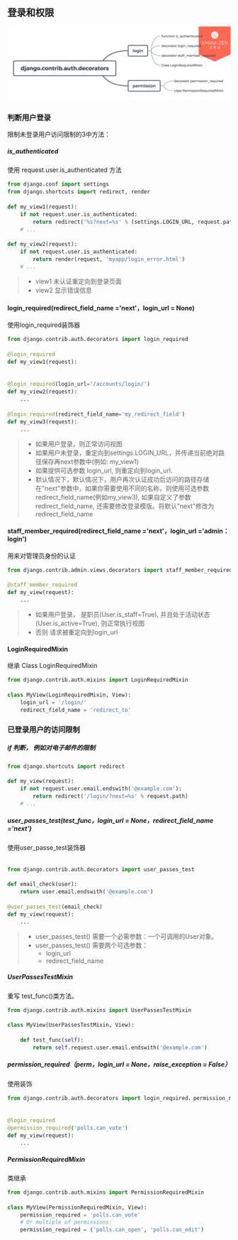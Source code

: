 ## 登录和权限
![image](../src/django.contrib.auth.decorators.png)

### 判断用户登录

限制未登录用户访问限制的3中方法：

##### is_authenticated

使用 request.user.is_authenticated 方法

~~~ python
from django.conf import settings
from django.shortcuts import redirect, render

def my_view1(request):
    if not request.user.is_authenticated:
        return redirect('%s?next=%s' % (settings.LOGIN_URL, request.path))
    # ...

def my_view2(request):
    if not request.user.is_authenticated:
        return render(request, 'myapp/login_error.html')
    # ...

~~~

> * view1 未认证重定向到登录页面
> * view2 显示错误信息

#### login_required(redirect_field_name ='next'，login_url = None)
使用login_required装饰器

~~~ python
from django.contrib.auth.decorators import login_required

@login_required
def my_view1(request):


@login_required(login_url='/accounts/login/')
def my_view2(request):
    ...
    
@login_required(redirect_field_name='my_redirect_field')
def my_view3(request):
    ...


~~~

> * 如果用户登录，则正常访问视图
> * 如果用户未登录，重定向到settings.LOGIN_URL，并传递当前绝对路径保存再next参数中(例如: my_view1)
> * 如果提供可选参数 login_url, 则重定向到login_url.
> * 默认情况下，默认情况下，用户再次认证成功后访问的路径存储在"next"参数中，如果你需要使用不同的名称，则使用可选参数redirect_field_name(例如my_view3), 如果自定义了参数redirect_field_name, 还需要修改登录模版。将默认"next"修改为redirect_field_name


#### staff_member_required(redirect_field_name ='next'，login_url ='admin：login')

用来对管理员身份的认证
~~~ python
from django.contrib.admin.views.decorators import staff_member_required

@staff_member_required
def my_view(request):
    ...
~~~
> * 如果用户登录， 是职员(User.is_staff=True), 并且处于活动状态(User.is_active=True), 则正常执行视图
> * 否则 请求被重定向到login_url

#### LoginRequiredMixin

继承 Class LoginRequiredMixin

~~~ python
from django.contrib.auth.mixins import LoginRequiredMixin

class MyView(LoginRequiredMixin, View):
    login_url = '/login/'
    redirect_field_name = 'redirect_to'
~~~ 

### 已登录用户的访问限制
##### if 判断， 例如对电子邮件的限制
~~~ python 
from django.shortcuts import redirect

def my_view(request):
    if not request.user.email.endswith('@example.com'):
        return redirect('/login/?next=%s' % request.path)
    # ...
~~~

##### user_passes_test(test_func，login_url = None，redirect_field_name ='next')
使用user_passe_test装饰器
~~~ python 

from django.contrib.auth.decorators import user_passes_test

def email_check(user):
    return user.email.endswith('@example.com')

@user_passes_test(email_check)
def my_view(request):
    ...
~~~

> * user_passes_test() 需要一个必需参数：一个可调用的User对象。
> * user_passes_test() 需要两个可选参数：
>   * login_url
>   * redirect_field_name

##### UserPassesTestMixin

重写 test_func()类方法。

~~~ python
from django.contrib.auth.mixins import UserPassesTestMixin

class MyView(UserPassesTestMixin, View):

    def test_func(self):
        return self.request.user.email.endswith('@example.com')
~~~

##### permission_required（perm，login_url = None，raise_exception = False）
使用装饰

~~~ python
from django.contrib.auth.decorators import login_required，permission_required


@login_required
@permission_required('polls.can_vote')
def my_view(request):
    ...
~~~


##### PermissionRequiredMixin
类继承

~~~ python 
from django.contrib.auth.mixins import PermissionRequiredMixin

class MyView(PermissionRequiredMixin, View):
    permission_required = 'polls.can_vote'
    # Or multiple of permissions:
    permission_required = ('polls.can_open', 'polls.can_edit')
~~~